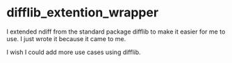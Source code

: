 # difflib_extention_wrapper

I extended ndiff from the standard package difflib to make it easier for me to use.
I just wrote it because it came to me.

I wish I could add more use cases using difflib.

